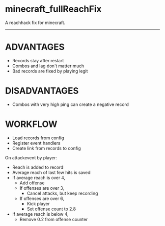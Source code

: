 # minecraft_fullReachFix
A reachhack fix for minecraft.

------

ADVANTAGES
==========

- Records stay after restart
- Combos and lag don't matter much
- Bad records are fixed by playing legit

DISADVANTAGES
=============

- Combos with very high ping can create a negative record

WORKFLOW
========

- Load records from config
- Register event handlers
- Create link from records to config

On attackevent by player:

- Reach is added to record
- Average reach of last few hits is saved
- If average reach is over 4, 
  - Add offense
  - If offenses are over 3,
    - Cancel attacks, but keep recording
  - If offenses are over 6,
    - Kick player
    - Set offense count to 2.8
- If average reach is below 4,
  - Remove 0.2 from offense counter
